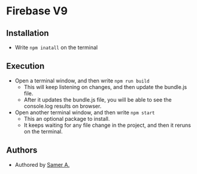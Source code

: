# Firebase V9

## Installation

- Write `npm inatall` on the terminal

## Execution

- Open a terminal window, and then write `npm run build`
  - This will keep listening on changes, and then update the bundle.js file.
  - After it updates the bundle.js file, you will be able to see the console.log results on browser.
- Open another terminal window, and then write `npm start`
  - This an optional package to install.
  - It keeps waiting for any file change in the project, and then it reruns on the terminal.

## Authors

- Authored by [Samer A.](https://twitter.com/ssadawi__)
